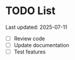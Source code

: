 # TODO List

Last updated: 2025-07-11

- [ ] Review code
- [ ] Update documentation
- [ ] Test features
